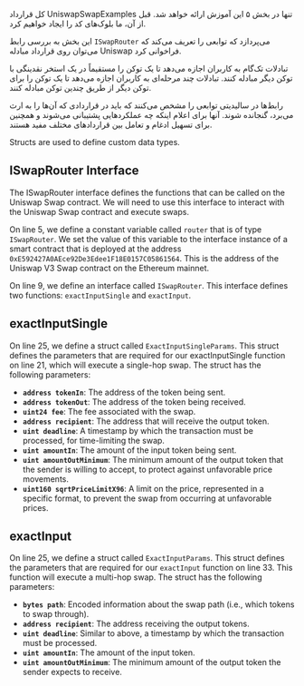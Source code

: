 کل قرارداد UniswapSwapExamples تنها در بخش ۵ این آموزش ارائه خواهد شد.  قبل از آن، ما بلوک‌های کد را ایجاد خواهیم کرد.

این بخش به بررسی رابط `ISwapRouter` می‌پردازد که توابعی را تعریف می‌کند که می‌توان روی قرارداد مبادله Uniswap فراخوانی کرد.

تبادلات تک‌گام به کاربران اجازه می‌دهد تا یک توکن را مستقیماً در یک استخر نقدینگی با توکن دیگر مبادله کنند.
تبادلات چند مرحله‌ای به کاربران اجازه می‌دهد تا یک توکن را برای توکن دیگر از طریق چندین توکن مبادله کنند.

رابط‌ها در سالیدیتی توابعی را مشخص می‌کنند که باید در قراردادی که آن‌ها را به ارث می‌برد، گنجانده شوند.  آنها برای اعلام اینکه چه عملکردهایی پشتیبانی می‌شوند و همچنین برای تسهیل ادغام و تعامل بین قراردادهای مختلف مفید هستند.

Structs are used to define custom data types.

## ISwapRouter Interface

The ISwapRouter interface defines the functions that can be called on the Uniswap Swap contract. We will need to use this interface to interact with the Uniswap Swap contract and execute swaps.

On line 5, we define a constant variable called `router` that is of type `ISwapRouter`. We set the value of this variable to the interface instance of a smart contract that is deployed at the address `0xE592427A0AEce92De3Edee1F18E0157C05861564`. This is the address of the Uniswap V3 Swap contract on the Ethereum mainnet.

On line 9, we define an interface called `ISwapRouter`. This interface defines two functions: `exactInputSingle` and `exactInput`.

## exactInputSingle

On line 25, we define a struct called `ExactInputSingleParams`. This struct defines the parameters that are required for our exactInputSingle function on line 21, which will execute a single-hop swap. The struct has the following parameters:

- **`address tokenIn`**: The address of the token being sent.
- **`address tokenOut`**: The address of the token being received.
- **`uint24 fee`**: The fee associated with the swap.
- **`address recipient`**: The address that will receive the output token.
- **`uint deadline`**: A timestamp by which the transaction must be processed, for time-limiting the swap.
- **`uint amountIn`**: The amount of the input token being sent.
- **`uint amountOutMinimum`**: The minimum amount of the output token that the sender is willing to accept, to protect against unfavorable price movements.
- **`uint160 sqrtPriceLimitX96`**: A limit on the price, represented in a specific format, to prevent the swap from occurring at unfavorable prices.

## exactInput

On line 25, we define a struct called `ExactInputParams`. This struct defines the parameters that are required for our `exactInput` function on line 33. This function will execute a multi-hop swap. The struct has the following parameters:

- **`bytes path`**: Encoded information about the swap path (i.e., which tokens to swap through).
- **`address recipient`**: The address receiving the output tokens.
- **`uint deadline`**: Similar to above, a timestamp by which the transaction must be processed.
- **`uint amountIn`**: The amount of the input token.
- **`uint amountOutMinimum`**: The minimum amount of the output token the sender expects to receive.

